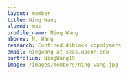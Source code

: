 ```yaml
---
layout: member
title: Ning Wang
alumni: mas 
profile_name: Ning Wang
abbrev: N. Wang
research: Confined diblock copolymers
email: ningwang at seas.upenn.edu
portfolium: NingWang19
image: /images/members/ning-wang.jpg
---
```


